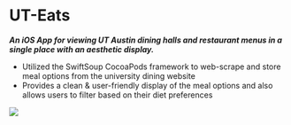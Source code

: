 # UT-Eats

***An iOS App for viewing UT Austin dining halls and restaurant menus in a single place with an aesthetic display.***

- Utilized the SwiftSoup CocoaPods framework to web-scrape and store meal options from the university dining website 
- Provides a clean & user-friendly display of the meal options and also allows users to filter based on their diet preferences

![](UT-Eats.gif)
